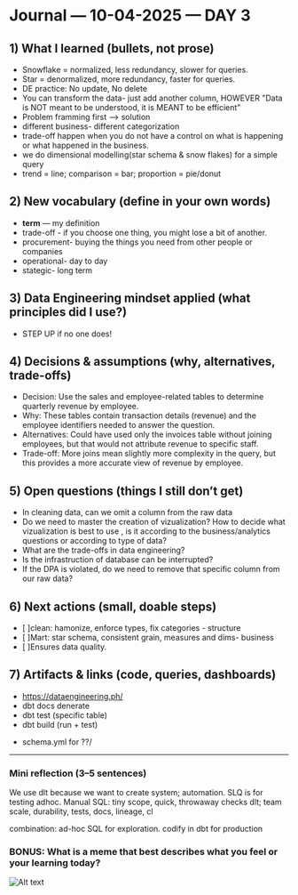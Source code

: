 
# Journal — 10-04-2025 — DAY 3

## 1) What I learned (bullets, not prose)
- Snowflake = normalized, less redundancy, slower for queries.
- Star = denormalized, more redundancy, faster for queries.
- DE practice: No update, No delete
- You can transform the data- just add another column, HOWEVER "Data is NOT meant to be understood, it is MEANT to be efficient”
- Problem framming first --> solution
- different business- different categorization 
- trade-off happen when you do not have a control on what is happening or what happened in the business.
- we do dimensional modelling(star schema & snow flakes) for a simple query
- trend = line; comparison = bar; proportion = pie/donut

## 2) New vocabulary (define in your own words)
- **term** — my definition
- trade-off - if you choose one thing, you might lose a bit of another.
- procurement- buying the things you need from other people or companies
- operational- day to day
- stategic- long term


## 3) Data Engineering mindset applied (what principles did I use?)
- STEP UP if no one does!

## 4) Decisions & assumptions (why, alternatives, trade-offs)
- Decision: Use the sales and employee-related tables to determine quarterly revenue by employee.
- Why: These tables contain transaction details (revenue) and the employee identifiers needed to answer the question.
- Alternatives: Could have used only the invoices table without joining employees, but that would not attribute revenue to specific staff.
- Trade-off: More joins mean slightly more complexity in the query, but this provides a more accurate view of revenue by employee.

## 5) Open questions (things I still don’t get)
- In cleaning data, can we omit a column from the raw data
- Do we need to master the creation  of vizualization? How to decide what vizualization is best to use , is it according to the business/analytics questions or according to type of data?
- What are the trade-offs in data engineering?
- Is the infrastruction of database can be interrupted?
- If the DPA is violated, do we need to remove that specific column from our raw data?

## 6) Next actions (small, doable steps)
- [ ]clean: hamonize, enforce types, fix categories - structure
- [ ]Mart: star schema, consistent grain, measures and dims- business
- [ ]Ensures data quality.

## 7) Artifacts & links (code, queries, dashboards)
- https://dataengineering.ph/
- dbt docs denerate
- dbt test (specific table)
- dbt build (run + test)
* schema.yml for ??/

---

### Mini reflection (3–5 sentences)
We use dlt because we want to create system; automation.
SLQ is for testing adhoc.
Manual SQL: tiny scope, quick, throwaway checks
dlt; team scale, durability, tests, docs, lineage, cl

combination: ad-hoc SQL for exploration. codify in dbt for production



### BONUS: What is a meme that best describes what you feel or your learning today?

![Alt text](<img src="https://www.montecarlodata.com/wp-content/uploads/2023/11/data-pipelines-chaos.png" jsaction="" class="sFlh5c FyHeAf iPVvYb" style="max-width: 577px; height: 229px; margin: 0px; width: 305px;" alt="The Chaos Data Engineering Manifesto: Spare The Rod, Spoil Prod" jsname="kn3ccd"> "chaotic mind")
